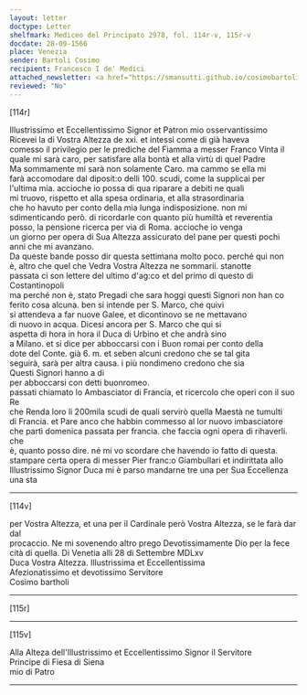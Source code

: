 ```yaml
---
layout: letter
doctype: Letter
shelfmark: Mediceo del Principato 2978, fol. 114r-v, 115r-v
docdate: 28-09-1566
place: Venezia
sender: Bartoli Cosimo
recipient: Francesco I de' Medici
attached_newsletter: <a href="https://smansutti.github.io/cosimobartoli/texts/3079_188/">3079_188</a>
reviewed: "No"
---
```


[114r]  
  
  
Illustrissimo et Eccellentissimo Signor et Patron mio osservantissimo  
Ricevei la di Vostra Altezza de xxi. et intessi come di già haveva  
comesso il privilegio per le prediche del Fiamma a messer Franco Vinta il  
quale mi sarà caro, per satisfare alla bontà et alla virtù di quel Padre  
Ma sommamente mi sarà non solamente Caro. ma cammo se ella mi  
farà accomodare dal diposit:o delli 100. scudi, come la supplicai per  
l'ultima mia. accioche io possa di qua riparare a debiti ne quali  
mi truovo, rispetto et alla spesa ordinaria, et alla strasordinaria  
che ho havuto per conto della mia lunga indisposizione. non mi  
sdimenticando però. di ricordarle con quanto più humiltà et reverentia  
posso, la pensione ricerca per via di Roma. accioche io venga  
un giorno per opera di Sua Altezza assicurato del pane per questi pochi  
anni che mi avanzano.  
Da queste bande posso dir questa settimana molto poco. perché qui non  
è, altro che quel che Vedra Vostra Altezza ne sommarii. stanotte  
passata ci son lettere del ultimo d'ag:co et del primo di questo di Costantinopoli  
ma perché non è, stato Pregadi che sara hoggi questi Signori non han co  
ferito cosa alcuna. ben si intende per S. Marco, che quivi  
si attendeva a far nuove Galee, et dicontinovo se ne mettavano  
di nuovo in acqua. Dicesi ancora per S. Marco che qui si  
aspetta di hora in hora il Duca di Urbino et che andrà sino  
a Milano. et si dice per abboccarsi con i Buon romai per conto della  
dote del Conte. già 6. m. et seben alcuni credono che se tal gita  
seguirà, sarà per altra causa. i più nondimeno credono che sia  
Questi Signori hanno a di  
per abboccarsi con detti buonromeo.  
passati chiamato lo Ambasciator di Francia, et ricercolo che operi con il suo Re  
che Renda loro li 200mila scudi de quali servirò quella Maestà ne tumulti  
di Francia. et Pare anco che habbin commesso al lor nuovo imbasciatore  
che partì domenica passata per francia. che faccia ogni opera di rihaverli. che  
è, quanto posso dire. né mi vo scordare che havendo io fatto di questa.  
stampare certa opera di messer Pier franc:o Giambullari et indirittata allo  
Illustrissimo Signor Duca mi è parso mandarne tre una per Sua Eccellenza una sta  
  
---  

[114v]  
  
  
per Vostra Altezza, et una per il Cardinale però Vostra Altezza, se le farà dar dal  
procaccio. Ne mi sovenendo altro prego Devotissimamente Dio per la fece  
cità di quella. Di Venetia alli 28 di Settembre MDLxv  
Duca Vostra Altezza. Illustrissima et Eccellentissima  
Afezionatissimo et devotissimo Servitore  
Cosimo bartholi  
  
---  

[115r]  
  
  
  
---  

[115v]  
  
  
Alla Alteza dell'Illustrissimo et Eccellentissimo Signor il Servitore  
Principe di Fiesa di Siena  
mio di Patro  
  
---  

